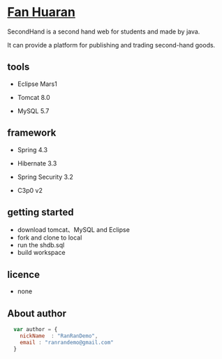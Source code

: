 # [Fan Huaran](https://github.com/FanHuaRan)
SecondHand is a second hand web for students and made by java.

It can provide a platform for publishing and trading second-hand goods.

## tools

* Eclipse Mars1

* Tomcat 8.0

* MySQL 5.7

## framework

* Spring 4.3

* Hibernate 3.3

* Spring Security 3.2

* C3p0 v2

## getting started

* download tomcat、MySQL and Eclipse
* fork and clone to local
* run the shdb.sql
* build workspace

## licence
* none
## About author
```javascript
  var author = {
    nickName  : "RanRanDemo",
    email : "ranrandemo@gmail.com"
  }
```
